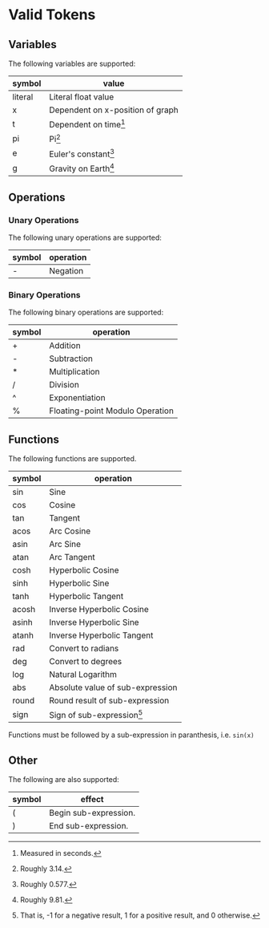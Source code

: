 # Valid Tokens

## Variables

The following variables are supported:

| symbol  | value          |
| ------- | -------------- |
| literal | Literal float value |
| x       | Dependent on x-position of graph |
| t       | Dependent on time[^t] |
| pi      | Pi[^pi] |
| e       | Euler's constant[^e] |
| g       | Gravity on Earth[^g]

[^pi]: Roughly 3.14. 
[^e]: Roughly 0.577.
[^g]: Roughly 9.81.
[^t]: Measured in seconds.

## Operations


### Unary Operations

The following unary operations are supported:

| symbol | operation |
| ------ | --------- |
| -      | Negation  |
### Binary Operations

The following binary operations are supported:

| symbol  | operation      |
| ------- | -------------- |
| +       | Addition       |
| -       | Subtraction    |
| *       | Multiplication |
| /       | Division       |
| ^       | Exponentiation    |
| %       | Floating-point Modulo Operation |

## Functions

The following functions are supported.

| symbol | operation |
| ------ | --------- |
| sin    | Sine      |
| cos    | Cosine    |
| tan    | Tangent   |
| acos   | Arc Cosine |
| asin   | Arc Sine |
| atan   | Arc Tangent |
| cosh   | Hyperbolic Cosine |
| sinh   | Hyperbolic Sine |
| tanh   | Hyperbolic Tangent |
| acosh  | Inverse Hyperbolic Cosine |
| asinh  | Inverse Hyperbolic Sine |
| atanh  | Inverse Hyperbolic Tangent |
| rad    | Convert to radians |
| deg    | Convert to degrees |
| log    | Natural Logarithm |
| abs    | Absolute value of sub-expression |
| round  | Round result of sub-expression |
| sign   | Sign of sub-expression[^sign] |

[^sign]: That is, -1 for a negative result, 1 for a positive result, and 0 otherwise.

Functions must be followed by a sub-expression in paranthesis, i.e. `sin(x)`

## Other

The following are also supported:

| symbol | effect |
| ------ | ------ |
| (      | Begin sub-expression. |
| )      | End sub-expression. |